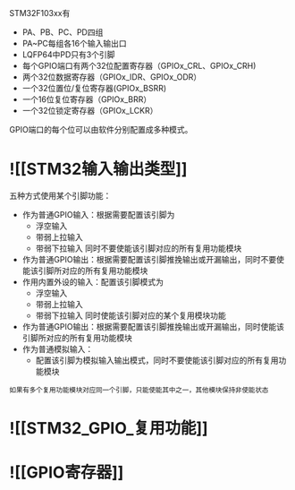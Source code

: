 STM32F103xx有
- PA、PB、PC、PD四组
- PA~PC每组各16个输入输出口
- LQFP64中PD只有3个引脚
- 每个GPIO端口有两个32位配置寄存器（GPIOx_CRL、GPIOx_CRH)
- 两个32位数据寄存器（GPIOx_IDR、GPIOx_ODR）
- 一个32位置位/复位寄存器(GPIOx_BSRR)
- 一个16位复位寄存器（GPIOx_BRR）
- 一个32位锁定寄存器（GPIOx_LCKR）

GPIO端口的每个位可以由软件分别配置成多种模式。

# ![[STM32输入输出类型]]

五种方式使用某个引脚功能：
- 作为普通GPIO输入：根据需要配置该引脚为
	- 浮空输入
	- 带弱上拉输入
	- 带弱下拉输入
	同时不要使能该引脚对应的所有复用功能模块
- 作为普通GPIO输出：根据需要配置该引脚推挽输出或开漏输出，同时不要使能该引脚所对应的所有复用功能模块
- 作用内置外设的输入：配置该引脚模式为
	- 浮空输入
	- 带弱上拉输入
	- 带弱下拉输入
	同时使能该引脚对应的某个复用模块功能
- 作为普通GPIO输出：根据需要配置该引脚推挽输出或开漏输出，同时使能该引脚所对应的所有复用功能模块
- 作为普通模拟输入：
	- 配置该引脚为模拟输入输出模式，同时不要使能该引脚对应的所有复用功能模块

`如果有多个复用功能模块对应同一个引脚，只能使能其中之一，其他模块保持非使能状态`

# ![[STM32_GPIO_复用功能]]

# ![[GPIO寄存器]]